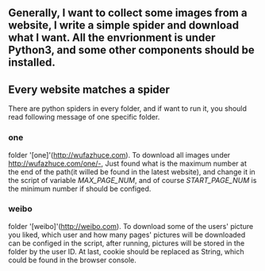 ## Generally, I want to collect some images from a website, I write a simple spider and download what I want. All the envrionment is under Python3, and some other components should be installed.


## Every website matches a spider
There are python spiders in every folder, and if want to run it, you should read following message of one specific folder.

### one  
folder '[one]'(http://wufazhuce.com). To download all images under http://wufazhuce.com/one/-, Just found what is the maximum number at the end of the path(it willed be found in the latest website), and change it in the script of variable *MAX_PAGE_NUM*, and of course *START_PAGE_NUM* is the minimum number if should be configed.


### weibo
folder '[weibo]'(http://weibo.com). To download some of the users' picture you liked, which user and how many pages' pictures will be downloaded can be configed in the script, after running, pictures will be stored in the folder by the user ID. At last, cookie should be replaced as String, which could be found in the browser console.
